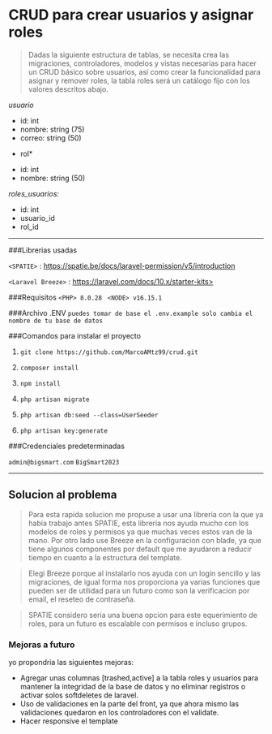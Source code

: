 # CRUD para crear usuarios y asignar roles

> Dadas la siguiente estructura de tablas, 
se necesita crea las migraciones, controladores, modelos y vistas necesarias
 para hacer un CRUD básico sobre usuarios, así como crear la funcionalidad para asignar y remover roles, la tabla roles será un catálogo fijo con los valores descritos abajo.

*usuario*
- id: int
- nombre: string (75)
- correo: string (50)

* rol*
- id: int
- nombre: string (50)


*roles_usuarios:*
- id: int
- usuario_id
- rol_id

------------


###Librerias usadas


`<SPATIE>` : <https://spatie.be/docs/laravel-permission/v5/introduction>

`<Laravel Breeze>` : https://laravel.com/docs/10.x/starter-kits>


###Requisitos
`<PHP> 8.0.28 `
`<NODE> v16.15.1`

###Archivo .ENV
`puedes tomar de base el .env.example solo cambia el nombre de tu base de datos`

###Comandos para instalar el proyecto

1. `git clone https://github.com/MarcoAMtz99/crud.git`

3. `composer install`

5. `npm install`

7. `php artisan migrate`

1. `php artisan db:seed --class=UserSeeder`

8. `php artisan key:generate`


###Credenciales predeterminadas

 `admin@bigsmart.com`
 `BigSmart2023`

------------

## Solucion al problema

> Para esta rapida solucion me propuse a usar una libreria con la que ya habia trabajo antes SPATIE, esta libreria nos ayuda mucho con los modelos de roles y permisos ya que muchas veces estos van de la mano. Por otro lado use Breeze en la configuracion con blade, ya que tiene algunos componentes por default que me ayudaron a reducir tiempo en cuanto a la estructura del template.

> Elegi Breeze porque al instalarlo nos ayuda con un login sencillo y las migraciones, de igual forma nos proporciona ya varias funciones que pueden ser de utilidad para un futuro como son la verificacion por email, el reseteo de contraseña.

> SPATIE considero seria una buena opcion para este equerimiento de roles,  para un futuro es escalable con permisos e incluso grupos.

### Mejoras a futuro

yo propondria las siguientes mejoras:

- Agregar unas columnas [trashed,active] a la tabla roles y usuarios para mantener la integridad de la base de datos y no eliminar registros o activar solos softdeletes de laravel.
- Uso de validaciones en la parte del front, ya que ahora mismo las validaciones quedaron en los controladores con el validate.
- Hacer responsive el template